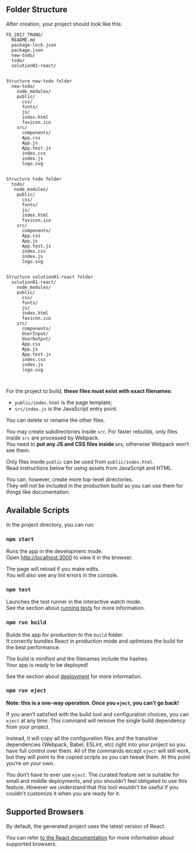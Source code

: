 
## Folder Structure

After creation, your project should look like this:

```
FE_2017_TRUNG/
  README.md
  package-lock.json
  package.json
  new-todo/
  todo/
  solution01-react/
  
```
```
Structure new-todo folder
  new-todo/
    node_modules/
    public/
      css/
      fonts/
      js/
      index.html
      favicon.ico
    src/
      components/
      App.css
      App.js
      App.test.js
      index.css
      index.js
      logo.svg


```
```
Structure todo folder
  todo/
   node_modules/
    public/
      css/
      fonts/
      js/
      index.html
      favicon.ico
    src/
      components/
      App.css
      App.js
      App.test.js
      index.css
      index.js
      logo.svg


```
```
Structure solution01-react folder
  solution01-react/
    node_modules/
    public/
      css/
      fonts/
      js/
      index.html
      favicon.ico
    src/
      components/
      UserInput/
      UserOutput/
      App.css
      App.js
      App.test.js
      index.css
      index.js
      logo.svg
  


```

For the project to build, **these files must exist with exact filenames**:

* `public/index.html` is the page template;
* `src/index.js` is the JavaScript entry point.

You can delete or rename the other files.

You may create subdirectories inside `src`. For faster rebuilds, only files inside `src` are processed by Webpack.<br>
You need to **put any JS and CSS files inside `src`**, otherwise Webpack won’t see them.

Only files inside `public` can be used from `public/index.html`.<br>
Read instructions below for using assets from JavaScript and HTML.

You can, however, create more top-level directories.<br>
They will not be included in the production build so you can use them for things like documentation.

## Available Scripts

In the project directory, you can run:

### `npm start`

Runs the app in the development mode.<br>
Open [http://localhost:3000](http://localhost:3000) to view it in the browser.

The page will reload if you make edits.<br>
You will also see any lint errors in the console.

### `npm test`

Launches the test runner in the interactive watch mode.<br>
See the section about [running tests](#running-tests) for more information.

### `npm run build`

Builds the app for production to the `build` folder.<br>
It correctly bundles React in production mode and optimizes the build for the best performance.

The build is minified and the filenames include the hashes.<br>
Your app is ready to be deployed!

See the section about [deployment](#deployment) for more information.

### `npm run eject`

**Note: this is a one-way operation. Once you `eject`, you can’t go back!**

If you aren’t satisfied with the build tool and configuration choices, you can `eject` at any time. This command will remove the single build dependency from your project.

Instead, it will copy all the configuration files and the transitive dependencies (Webpack, Babel, ESLint, etc) right into your project so you have full control over them. All of the commands except `eject` will still work, but they will point to the copied scripts so you can tweak them. At this point you’re on your own.

You don’t have to ever use `eject`. The curated feature set is suitable for small and middle deployments, and you shouldn’t feel obligated to use this feature. However we understand that this tool wouldn’t be useful if you couldn’t customize it when you are ready for it.

## Supported Browsers

By default, the generated project uses the latest version of React.

You can refer [to the React documentation](https://reactjs.org/docs/react-dom.html#browser-support) for more information about supported browsers.

